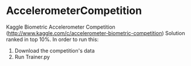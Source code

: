 AccelerometerCompetition
========================
Kaggle Biometric Accelerometer Competition (http://www.kaggle.com/c/accelerometer-biometric-competition)
Solution ranked in top 10%.
In order to run this:
  1. Download the competition's data
  2. Run Trainer.py
